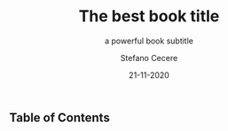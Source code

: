 ---
# METADATA
lang: en-US # like en, en-UK, en-US, fr, it, it-IT, ...
title: "The best book title"
subtitle: "a powerful book subtitle"
subject: "the subject of this book is its subject"
author: "Stefano Cecere"
creator:
- role: co-author
  text: Dearest Collaborator
date: 21-11-2020
keywords: "Technology, Philosophy, OpenSource"
# thanks: "So Long, and Thanks for All the Fish"
publisher: My Publisher
rights: © 2020 Stefano Cecere, CC BY-NC
identifier:
- scheme: ISBN-10
  text: 1234567890

# Formatting
toc-title: "Table of Contents"
toc: true
toc_depth: 2
lof: false # List of figures
lot: false # List of tables

documentclass: book # See https://en.wikibooks.org/wiki/LaTeX/Document_Structure#Document_classes
#classoption: [notitlepage, onecolumn, openany]
geometry: [a5paper, bindingoffset=0mm, inner=20mm, outer=20mm, top=20mm, bottom=20mm] # See https://ctan.org/pkg/geometry

---